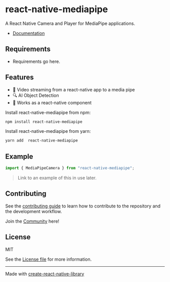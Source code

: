 # react-native-mediapipe

A React Native Camera and Player for MediaPipe applications.

* [Documentation](https://cdiddy77.github.io/react-native-mediapipe/)

## Requirements
* Requirements go here.

## Features
* 🎥 Video streaming from a react-native app to a media pipe
* 🔍 AI Object Detection
* 🧩 Works as a react-native component

Install react-native-mediapipe from npm:
```sh
npm install react-native-mediapipe
```

Install react-native-mediapipe from yarn:
```sh
yarn add  react-native-mediapipe
```

## Example

```js
import { MediaPipeCamera } from "react-native-mediapipe";
```



> Link to an example of this in use later.

## Contributing

See the [contributing guide](CONTRIBUTING.md) to learn how to contribute to the repository and the development workflow.

Join the [Community](https://discord.gg/ApuAzVnAaX) here! 

## License

MIT

See the [License file](LICENSE) for more information.

---

Made with [create-react-native-library](https://github.com/callstack/react-native-builder-bob)
